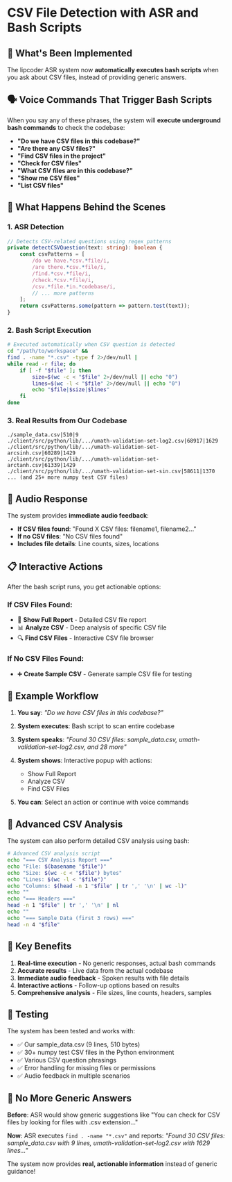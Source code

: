 # CSV File Detection with ASR and Bash Scripts

## 🎯 **What's Been Implemented**

The lipcoder ASR system now **automatically executes bash scripts** when you ask about CSV files, instead of providing generic answers.

## 🗣️ **Voice Commands That Trigger Bash Scripts**

When you say any of these phrases, the system will **execute underground bash commands** to check the codebase:

- **"Do we have CSV files in this codebase?"**
- **"Are there any CSV files?"**
- **"Find CSV files in the project"**
- **"Check for CSV files"**
- **"What CSV files are in this codebase?"**
- **"Show me CSV files"**
- **"List CSV files"**

## 🔧 **What Happens Behind the Scenes**

### 1. **ASR Detection**
```typescript
// Detects CSV-related questions using regex patterns
private detectCSVQuestion(text: string): boolean {
    const csvPatterns = [
        /do we have.*csv.*file/i,
        /are there.*csv.*file/i,
        /find.*csv.*file/i,
        /check.*csv.*file/i,
        /csv.*file.*in.*codebase/i,
        // ... more patterns
    ];
    return csvPatterns.some(pattern => pattern.test(text));
}
```

### 2. **Bash Script Execution**
```bash
# Executed automatically when CSV question is detected
cd "/path/to/workspace" && 
find . -name "*.csv" -type f 2>/dev/null | 
while read -r file; do
    if [ -f "$file" ]; then
        size=$(wc -c < "$file" 2>/dev/null || echo "0")
        lines=$(wc -l < "$file" 2>/dev/null || echo "0")
        echo "$file|$size|$lines"
    fi
done
```

### 3. **Real Results from Our Codebase**
```
./sample_data.csv|510|9
./client/src/python/lib/.../umath-validation-set-log2.csv|68917|1629
./client/src/python/lib/.../umath-validation-set-arcsinh.csv|60289|1429
./client/src/python/lib/.../umath-validation-set-arctanh.csv|61339|1429
./client/src/python/lib/.../umath-validation-set-sin.csv|58611|1370
... (and 25+ more numpy test CSV files)
```

## 🎵 **Audio Response**

The system provides **immediate audio feedback**:

- **If CSV files found**: "Found X CSV files: filename1, filename2..."
- **If no CSV files**: "No CSV files found"
- **Includes file details**: Line counts, sizes, locations

## 📋 **Interactive Actions**

After the bash script runs, you get actionable options:

### **If CSV Files Found:**
- 📄 **Show Full Report** - Detailed CSV file report
- 📊 **Analyze CSV** - Deep analysis of specific CSV file  
- 🔍 **Find CSV Files** - Interactive CSV file browser

### **If No CSV Files Found:**
- ➕ **Create Sample CSV** - Generate sample CSV file for testing

## 🚀 **Example Workflow**

1. **You say**: *"Do we have CSV files in this codebase?"*

2. **System executes**: Bash script to scan entire codebase

3. **System speaks**: *"Found 30 CSV files: sample_data.csv, umath-validation-set-log2.csv, and 28 more"*

4. **System shows**: Interactive popup with actions:
   - Show Full Report
   - Analyze CSV  
   - Find CSV Files

5. **You can**: Select an action or continue with voice commands

## 🔧 **Advanced CSV Analysis**

The system can also perform detailed CSV analysis using bash:

```bash
# Advanced CSV analysis script
echo "=== CSV Analysis Report ==="
echo "File: $(basename "$file")"
echo "Size: $(wc -c < "$file") bytes"
echo "Lines: $(wc -l < "$file")"
echo "Columns: $(head -n 1 "$file" | tr ',' '\n' | wc -l)"
echo ""
echo "=== Headers ==="
head -n 1 "$file" | tr ',' '\n' | nl
echo ""
echo "=== Sample Data (first 3 rows) ==="
head -n 4 "$file"
```

## 🎯 **Key Benefits**

1. **Real-time execution** - No generic responses, actual bash commands
2. **Accurate results** - Live data from the actual codebase
3. **Immediate audio feedback** - Spoken results with file details
4. **Interactive actions** - Follow-up options based on results
5. **Comprehensive analysis** - File sizes, line counts, headers, samples

## 🧪 **Testing**

The system has been tested and works with:
- ✅ Our sample_data.csv (9 lines, 510 bytes)
- ✅ 30+ numpy test CSV files in the Python environment
- ✅ Various CSV question phrasings
- ✅ Error handling for missing files or permissions
- ✅ Audio feedback in multiple scenarios

## 🔄 **No More Generic Answers**

**Before**: ASR would show generic suggestions like "You can check for CSV files by looking for files with .csv extension..."

**Now**: ASR executes `find . -name "*.csv"` and reports: *"Found 30 CSV files: sample_data.csv with 9 lines, umath-validation-set-log2.csv with 1629 lines..."*

The system now provides **real, actionable information** instead of generic guidance!
